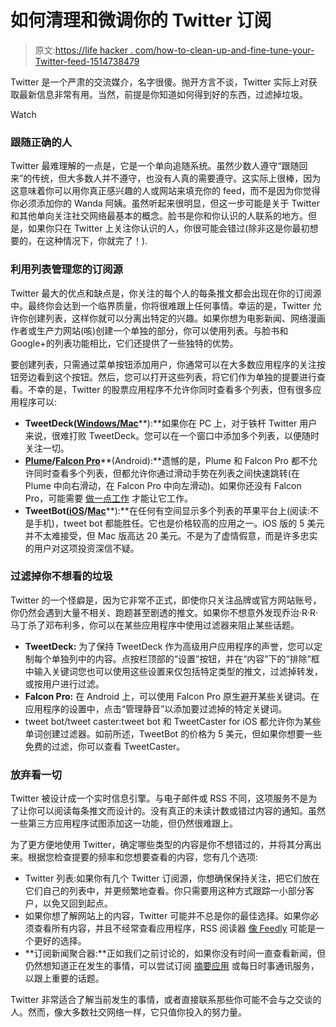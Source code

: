 # 如何清理和微调你的 Twitter 订阅

> 原文:[https://life hacker . com/how-to-clean-up-and-fine-tune-your-Twitter-feed-1514738479](https://lifehacker.com/how-to-clean-up-and-fine-tune-your-twitter-feed-1514738479)

Twitter 是一个严肃的交流媒介，名字很傻。抛开方言不谈，Twitter 实际上对获取最新信息非常有用。当然，前提是你知道如何得到好的东西，过滤掉垃圾。

Watch

### 跟随正确的人

Twitter 最难理解的一点是，它是一个单向追随系统。虽然少数人遵守“跟随回来”的传统，但大多数人并不遵守，也没有人真的需要遵守。这实际上很棒，因为这意味着你可以用你真正感兴趣的人或网站来填充你的 feed，而不是因为你觉得你必须添加你的 Wanda 阿姨。虽然听起来很明显，但这一步可能是关于 Twitter 和其他单向关注社交网络最基本的概念。脸书是你和你认识的人联系的地方。但是，如果你只在 Twitter 上关注你认识的人，你很可能会错过(除非这是你最初想要的，在这种情况下，你就完了！).

### 利用列表管理您的订阅源

Twitter 最大的优点和缺点是，你关注的每个人的每条推文都会出现在你的订阅源中。最终你会达到一个临界质量，你将很难跟上任何事情。幸运的是，Twitter 允许你创建列表，这样你就可以分离出特定的兴趣。如果你想为电影新闻、网络漫画作者或生产力网站(咳)创建一个单独的部分，你可以使用列表。与脸书和 Google+的列表功能相比，它们还提供了一些独特的优势。

要创建列表，只需通过菜单按钮添加用户，你通常可以在大多数应用程序的关注按钮旁边看到这个按钮。然后，您可以打开这些列表，将它们作为单独的提要进行查看。不幸的是，Twitter 的股票应用程序不允许你同时查看多个列表，但有很多应用程序可以:

*   **TweetDeck(**[**Windows/Mac**](https://about.twitter.com/products/tweetdeck)**):**如果你在 PC 上，对于铁杆 Twitter 用户来说，很难打败 TweetDeck。您可以在一个窗口中添加多个列表，以便随时关注一切。
*   [**Plume**](https://play.google.com/store/apps/details?id=com.levelup.touiteur)**/**[**Falcon Pro**](http://getfalcon.pro/)**(Android):**遗憾的是，Plume 和 Falcon Pro 都不允许同时查看多个列表，但都允许你通过滑动手势在列表之间快速跳转(在 Plume 中向右滑动，在 Falcon Pro 中向左滑动)。如果你还没有 Falcon Pro，可能需要 [做一点工作](http://lifehacker.com/bypass-falcon-pros-twitter-token-limit-with-this-chea-754679503) 才能让它工作。
*   **TweetBot(**[**iOS**](https://itunes.apple.com/us/app/id722294701?mt=8)**/**[**Mac**](https://itunes.apple.com/us/app/id557168941?mt=12)**):**在任何有空间显示多个列表的苹果平台上(阅读:不是手机)，tweet bot 都能胜任。它也是价格较高的应用之一。iOS 版的 5 美元并不太难接受，但 Mac 版高达 20 美元。不是为了虚情假意，而是许多忠实的用户对这项投资深信不疑。

### 过滤掉你不想看的垃圾

Twitter 的一个怪癖是，因为它非常不正式，即使你只关注品牌或官方网站账号，你仍然会遇到大量不相关、跑题甚至剧透的推文。如果你不想意外发现乔治·R·R·马丁杀了邓布利多，你可以在某些应用程序中使用过滤器来阻止某些话题。

*   **TweetDeck:** 为了保持 TweetDeck 作为高级用户应用程序的声誉，您可以定制每个单独列中的内容。点按栏顶部的“设置”按钮，并在“内容”下的“排除”框中输入关键词您也可以使用这些设置来仅包括特定类型的推文，过滤掉转发，或按用户进行过滤。
*   **Falcon Pro:** 在 Android 上，可以使用 Falcon Pro 原生避开某些关键词。在应用程序的设置中，点击“管理静音”以添加要过滤掉的特定关键词。
*   tweet bot/tweet caster:tweet bot 和 TweetCaster for iOS 都允许你为某些单词创建过滤器。如前所述，TweetBot 的价格为 5 美元，但如果你想要一些免费的过滤，你可以查看 TweetCaster。

### 放弃看一切

Twitter 被设计成一个实时信息引擎。与电子邮件或 RSS 不同，这项服务不是为了让你可以阅读每条推文而设计的。没有真正的未读计数或错过内容的通知。虽然一些第三方应用程序试图添加这一功能，但仍然很难跟上。

为了更方便地使用 Twitter，确定哪些类型的内容是你不想错过的，并将其分离出来。根据您检查提要的频率和您想要查看的内容，您有几个选项:

*   Twitter 列表:如果你有几个 Twitter 订阅源，你想确保保持关注，把它们放在它们自己的列表中，并更频繁地查看。你只需要用这种方式跟踪一小部分客户，以免又回到起点。
*   如果你想了解网站上的内容，Twitter 可能并不总是你的最佳选择。如果你必须查看所有内容，并且不经常查看应用程序，RSS 阅读器 [像 Feedly](http://lifehacker.com/most-popular-google-reader-alternative-feedly-5991272) 可能是一个更好的选择。
*   **订阅新闻聚合器:**正如我们之前讨论的，如果你没有时间一直查看新闻，但仍然想知道正在发生的事情，可以尝试订阅 [摘要应用](http://lifehacker.com/how-can-i-keep-up-on-news-when-i-don-t-have-a-lot-of-ti-1508185860) 或每日时事通讯服务，以跟上重要的话题。

Twitter 非常适合了解当前发生的事情，或者直接联系那些你可能不会与之交谈的人。然而，像大多数社交网络一样，它只值你投入的努力量。